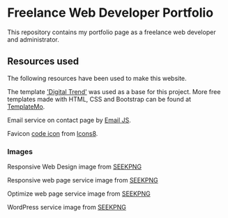 # Freelance Web Developer Portfolio

This repository contains my portfolio page as a freelance web developer and administrator.

## Resources used

The following resources have been used to make this website.

The template ['Digital Trend'](https://templatemo.com/tm-538-digital-trend) was used as a base for this project. More free templates made with HTML, CSS and Bootstrap can be found at [TemplateMo](https://templatemo.com/).

Email service on contact page by [Email JS](https://www.emailjs.com/).

Favicon [code icon](https://icons8.com/icon/19293/code) from [Icons8](https://icons8.com).

### Images

Responsive Web Design image from [SEEKPNG](https://www.seekpng.com/idown/u2t4u2w7r5i1r5y3_website-responsive-using-techniques-like-psd-to-joomla/)

Responsive web page service image from [SEEKPNG](https://www.seekpng.com/idown/u2y3q8y3i1r5u2u2_mobile-responsive-website-design-bedfordshire-responsive-design-website/)

Optimize web page service image from [SEEKPNG](https://www.seekpng.com/idown/u2e6w7e6y3r5e6r5_website-design-preston-lancashire-website-re-designing/)

WordPress service image from [SEEKPNG](https://www.seekpng.com/idown/u2e6u2q8r5a9t4y3_wordpress-development-wordpress-developer/)
